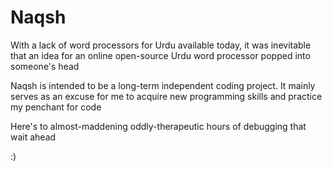 # Naqsh
With a lack of word processors for Urdu available today, it was inevitable that an idea for an online open-source Urdu word processor popped into someone's head

Naqsh is intended to be a long-term independent coding project. It mainly serves as an excuse for me to acquire new programming skills and practice my penchant for code

Here's to almost-maddening oddly-therapeutic hours of debugging that wait ahead

:)
